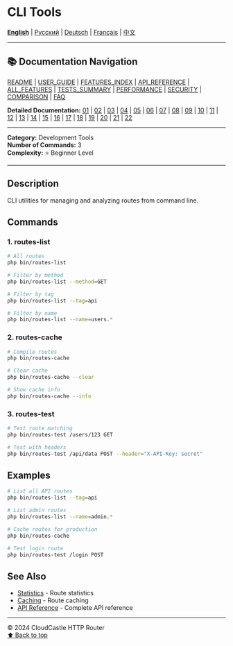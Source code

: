 # CLI Tools

[**English**](22_CLI_TOOLS.md) | [Русский](../../ru/features/22_CLI_TOOLS.md) | [Deutsch](../../de/features/22_CLI_TOOLS.md) | [Français](../../fr/features/22_CLI_TOOLS.md) | [中文](../../zh/features/22_CLI_TOOLS.md)

---

## 📚 Documentation Navigation

[README](../../README.md) | [USER_GUIDE](../USER_GUIDE.md) | [FEATURES_INDEX](../FEATURES_INDEX.md) | [API_REFERENCE](../API_REFERENCE.md) | [ALL_FEATURES](../ALL_FEATURES.md) | [TESTS_SUMMARY](../TESTS_SUMMARY.md) | [PERFORMANCE](../PERFORMANCE_ANALYSIS.md) | [SECURITY](../SECURITY_REPORT.md) | [COMPARISON](../COMPARISON.md) | [FAQ](../FAQ.md)

**Detailed Documentation:** [01](01_BASIC_ROUTING.md) | [02](02_ROUTE_PARAMETERS.md) | [03](03_ROUTE_GROUPS.md) | [04](04_RATE_LIMITING.md) | [05](05_IP_FILTERING.md) | [06](06_MIDDLEWARE.md) | [07](07_NAMED_ROUTES.md) | [08](08_TAGS.md) | [09](09_HELPER_FUNCTIONS.md) | [10](10_ROUTE_SHORTCUTS.md) | [11](11_ROUTE_MACROS.md) | [12](12_URL_GENERATION.md) | [13](13_EXPRESSION_LANGUAGE.md) | [14](14_CACHING.md) | [15](15_PLUGINS.md) | [16](16_LOADERS.md) | [17](17_PSR_SUPPORT.md) | [18](18_ACTION_RESOLVER.md) | [19](19_STATISTICS.md) | [20](20_SECURITY.md) | [21](21_EXCEPTIONS.md) | [22](22_CLI_TOOLS.md)

---

**Category:** Development Tools  
**Number of Commands:** 3  
**Complexity:** ⭐ Beginner Level

---

## Description

CLI utilities for managing and analyzing routes from command line.

## Commands

### 1. routes-list

```bash
# All routes
php bin/routes-list

# Filter by method
php bin/routes-list --method=GET

# Filter by tag
php bin/routes-list --tag=api

# Filter by name
php bin/routes-list --name=users.*
```

### 2. routes-cache

```bash
# Compile routes
php bin/routes-cache

# Clear cache
php bin/routes-cache --clear

# Show cache info
php bin/routes-cache --info
```

### 3. routes-test

```bash
# Test route matching
php bin/routes-test /users/123 GET

# Test with headers
php bin/routes-test /api/data POST --header="X-API-Key: secret"
```

## Examples

```bash
# List all API routes
php bin/routes-list --tag=api

# List admin routes
php bin/routes-list --name=admin.*

# Cache routes for production
php bin/routes-cache

# Test login route
php bin/routes-test /login POST
```

## See Also

- [Statistics](19_STATISTICS.md) - Route statistics
- [Caching](14_CACHING.md) - Route caching
- [API Reference](../API_REFERENCE.md) - Complete API reference

---

© 2024 CloudCastle HTTP Router  
[⬆ Back to top](#cli-tools)